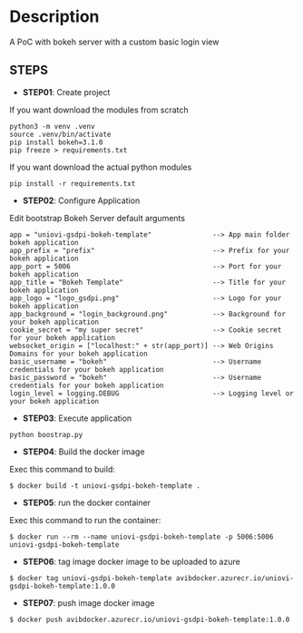 # Description
A PoC with bokeh server with a custom basic login view

## STEPS

- **STEP01**: Create project

If you want download the modules from scratch

```
python3 -m venv .venv
source .venv/bin/activate
pip install bokeh=3.1.0
pip freeze > requirements.txt
```

If you want download the actual python modules

```
pip install -r requirements.txt
```

- **STEP02**: Configure Application

Edit bootstrap Bokeh Server default arguments

```
app = "uniovi-gsdpi-bokeh-template"               --> App main folder bokeh application
app_prefix = "prefix"                             --> Prefix for your bokeh application
app_port = 5006                                   --> Port for your bokeh application
app_title = "Bokeh Template"                      --> Title for your bokeh application
app_logo = "logo_gsdpi.png"                       --> Logo for your bokeh application
app_background = "login_background.png"           --> Background for your bokeh application
cookie_secret = "my super secret"                 --> Cookie secret for your bokeh application
websocket_origin = ["localhost:" + str(app_port)] --> Web Origins Domains for your bokeh application
basic_username = "bokeh"                          --> Username credentials for your bokeh application
basic_password = "bokeh"                          --> Username credentials for your bokeh application
login_level = logging.DEBUG                       --> Logging level or your bokeh application
```

- **STEP03**: Execute application

```
python boostrap.py
```

- **STEP04**: Build the docker image

Exec this command to build:

```
$ docker build -t uniovi-gsdpi-bokeh-template .
```

- **STEP05**: run the docker container

Exec this command to run the container:

```
$ docker run --rm --name uniovi-gsdpi-bokeh-template -p 5006:5006 uniovi-gsdpi-bokeh-template
```

- **STEP06**: tag image docker image to be uploaded to azure

```
$ docker tag uniovi-gsdpi-bokeh-template avibdocker.azurecr.io/uniovi-gsdpi-bokeh-template:1.0.0
```

- **STEP07**: push image docker image

```
$ docker push avibdocker.azurecr.io/uniovi-gsdpi-bokeh-template:1.0.0
